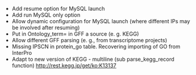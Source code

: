 * Add resume option for MySQL launch
* Add run MySQL only option
* Allow dynamic configuration for MySQL launch (where different IPs may be involved after resuming)
* Put in Ontology_term= in GFF a source (e. g. KEGG)
* Allow different GFF parsing (e. g., from transcriptome projects)
* Missing IPSCN in protein_go table. Recovering importing of GO from InterPro 
* Adapt to new version of KEGG - multiline (sub parse_kegg_record function) http://rest.kegg.jp/get/ko:K13137

